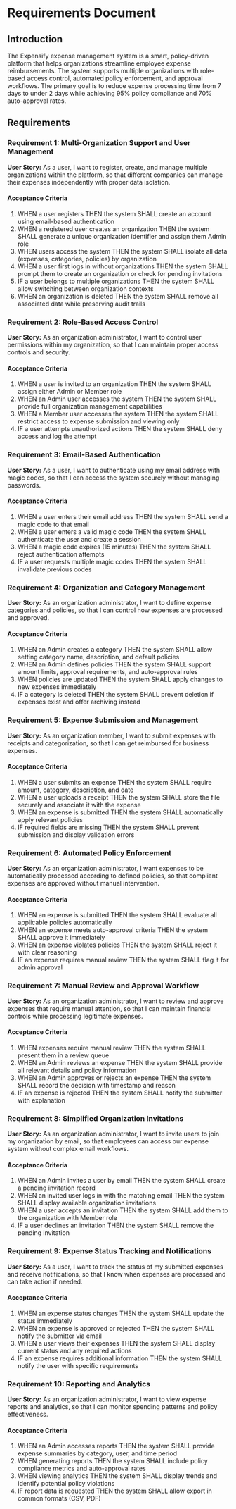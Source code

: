 # Requirements Document

## Introduction

The Expensify expense management system is a smart, policy-driven platform that helps organizations streamline employee expense reimbursements. The system supports multiple organizations with role-based access control, automated policy enforcement, and approval workflows. The primary goal is to reduce expense processing time from 7 days to under 2 days while achieving 95% policy compliance and 70% auto-approval rates.

## Requirements

### Requirement 1: Multi-Organization Support and User Management

**User Story:** As a user, I want to register, create, and manage multiple organizations within the platform, so that different companies can manage their expenses independently with proper data isolation.

#### Acceptance Criteria

1. WHEN a user registers THEN the system SHALL create an account using email-based authentication
2. WHEN a registered user creates an organization THEN the system SHALL generate a unique organization identifier and assign them Admin role
3. WHEN users access the system THEN the system SHALL isolate all data (expenses, categories, policies) by organization
4. WHEN a user first logs in without organizations THEN the system SHALL prompt them to create an organization or check for pending invitations
5. IF a user belongs to multiple organizations THEN the system SHALL allow switching between organization contexts
6. WHEN an organization is deleted THEN the system SHALL remove all associated data while preserving audit trails

### Requirement 2: Role-Based Access Control

**User Story:** As an organization administrator, I want to control user permissions within my organization, so that I can maintain proper access controls and security.

#### Acceptance Criteria

1. WHEN a user is invited to an organization THEN the system SHALL assign either Admin or Member role
2. WHEN an Admin user accesses the system THEN the system SHALL provide full organization management capabilities
3. WHEN a Member user accesses the system THEN the system SHALL restrict access to expense submission and viewing only
4. IF a user attempts unauthorized actions THEN the system SHALL deny access and log the attempt

### Requirement 3: Email-Based Authentication

**User Story:** As a user, I want to authenticate using my email address with magic codes, so that I can access the system securely without managing passwords.

#### Acceptance Criteria

1. WHEN a user enters their email address THEN the system SHALL send a magic code to that email
2. WHEN a user enters a valid magic code THEN the system SHALL authenticate the user and create a session
3. WHEN a magic code expires (15 minutes) THEN the system SHALL reject authentication attempts
4. IF a user requests multiple magic codes THEN the system SHALL invalidate previous codes

### Requirement 4: Organization and Category Management

**User Story:** As an organization administrator, I want to define expense categories and policies, so that I can control how expenses are processed and approved.

#### Acceptance Criteria

1. WHEN an Admin creates a category THEN the system SHALL allow setting category name, description, and default policies
2. WHEN an Admin defines policies THEN the system SHALL support amount limits, approval requirements, and auto-approval rules
3. WHEN policies are updated THEN the system SHALL apply changes to new expenses immediately
4. IF a category is deleted THEN the system SHALL prevent deletion if expenses exist and offer archiving instead

### Requirement 5: Expense Submission and Management

**User Story:** As an organization member, I want to submit expenses with receipts and categorization, so that I can get reimbursed for business expenses.

#### Acceptance Criteria

1. WHEN a user submits an expense THEN the system SHALL require amount, category, description, and date
2. WHEN a user uploads a receipt THEN the system SHALL store the file securely and associate it with the expense
3. WHEN an expense is submitted THEN the system SHALL automatically apply relevant policies
4. IF required fields are missing THEN the system SHALL prevent submission and display validation errors

### Requirement 6: Automated Policy Enforcement

**User Story:** As an organization administrator, I want expenses to be automatically processed according to defined policies, so that compliant expenses are approved without manual intervention.

#### Acceptance Criteria

1. WHEN an expense is submitted THEN the system SHALL evaluate all applicable policies automatically
2. WHEN an expense meets auto-approval criteria THEN the system SHALL approve it immediately
3. WHEN an expense violates policies THEN the system SHALL reject it with clear reasoning
4. IF an expense requires manual review THEN the system SHALL flag it for admin approval

### Requirement 7: Manual Review and Approval Workflow

**User Story:** As an organization administrator, I want to review and approve expenses that require manual attention, so that I can maintain financial controls while processing legitimate expenses.

#### Acceptance Criteria

1. WHEN expenses require manual review THEN the system SHALL present them in a review queue
2. WHEN an Admin reviews an expense THEN the system SHALL provide all relevant details and policy information
3. WHEN an Admin approves or rejects an expense THEN the system SHALL record the decision with timestamp and reason
4. IF an expense is rejected THEN the system SHALL notify the submitter with explanation

### Requirement 8: Simplified Organization Invitations

**User Story:** As an organization administrator, I want to invite users to join my organization by email, so that employees can access our expense system without complex email workflows.

#### Acceptance Criteria

1. WHEN an Admin invites a user by email THEN the system SHALL create a pending invitation record
2. WHEN an invited user logs in with the matching email THEN the system SHALL display available organization invitations
3. WHEN a user accepts an invitation THEN the system SHALL add them to the organization with Member role
4. IF a user declines an invitation THEN the system SHALL remove the pending invitation

### Requirement 9: Expense Status Tracking and Notifications

**User Story:** As a user, I want to track the status of my submitted expenses and receive notifications, so that I know when expenses are processed and can take action if needed.

#### Acceptance Criteria

1. WHEN an expense status changes THEN the system SHALL update the status immediately
2. WHEN an expense is approved or rejected THEN the system SHALL notify the submitter via email
3. WHEN a user views their expenses THEN the system SHALL display current status and any required actions
4. IF an expense requires additional information THEN the system SHALL notify the user with specific requirements

### Requirement 10: Reporting and Analytics

**User Story:** As an organization administrator, I want to view expense reports and analytics, so that I can monitor spending patterns and policy effectiveness.

#### Acceptance Criteria

1. WHEN an Admin accesses reports THEN the system SHALL provide expense summaries by category, user, and time period
2. WHEN generating reports THEN the system SHALL include policy compliance metrics and auto-approval rates
3. WHEN viewing analytics THEN the system SHALL display trends and identify potential policy violations
4. IF report data is requested THEN the system SHALL allow export in common formats (CSV, PDF)